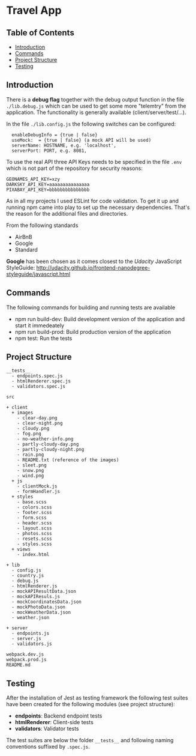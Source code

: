 # Travel App

## Table of Contents

* [Introduction](#introduction)
* [Commands](#commands)
* [Project Structure](#project-structure)
* [Testing](#testing)

## Introduction
There is a **debug flag** together with the debug output function in the file `./lib.debug.js` which can be used to get some more "telemtry" from the application. The functionality is generally available (client/server/test/...).

In the file `./lib.config.js` the following switches can be configured:
```
  enableDebugInfo = {true | false}
  useMock:  = {true | false} (a mock API will be used)
  serverName: HOSTNAME, e.g. 'localhost',
  serverPort: PORT, e.g. 8081,
```

To use the real API three API Keys needs to be specified in the file `.env` which is not part of the repository for security reasons:

```
GEONAMES_API_KEY=xzy
DARKSKY_API_KEY=aaaaaaaaaaaaaaa
PIXABAY_API_KEY=bbbbbbbbbbbbbbb
```

As in all my projects I used ESLint for code validation. To get it up and running npm came into play to set up the necessary dependencies. That's the reason for the additional files and directories.

From the following standards
* AirBnB
* Google
* Standard

**Google** has been chosen as it comes closest to the *Udacity* JavaScript StyleGuide:
http://udacity.github.io/frontend-nanodegree-styleguide/javascript.html

## Commands

The following commands for building and running tests are available

* npm run build-dev:  Build development version of the application and start it immedeately
* npm run build-prod: Build production version of the application  
* npm test: Run the tests 

## Project Structure

```
__tests__
  - endpoints.spec.js
  - htmlRenderer.spec.js
  - validators.spec.js
  
src

+ client
  + images
    - clear-day.png
    - clear-night.png
    - cloudy.png
    - fog.png
    - no-weather-info.png
    - partly-cloudy-day.png
    - partly-cloudy-night.png
    - rain.png
    - README.txt (reference of the images)
    - sleet.png
    - snow.png
    - wind.png
  + js
    - clientMock.js
    - formHandler.js
  + styles
    - base.scss
    - colors.scss
    - footer.scss
    - form.scss
    - header.scss
    - layout.scss
    - photos.scss
    - resets.scss
    - styles.scss
  + views
    - index.html
    
+ lib
  - config.js
  - country.js
  - debug.js
  - htmlRenderer.js
  - mockAPIResultData.json
  - mockAPIResuls.js
  - mockCoordinatesData.json
  - mockPhotoData.json
  - mockWeatherData.json
  - weather.json
  
+ server
  - endpoints.js
  - server.js
  - validators.js
  
webpack.dev.js
webpack.prod.js
README.md
```

## Testing
After the installation of Jest as testing framework the following test suites have been created for the following modules (see project structure):

* **endpoints**: Backend endpoint tests
* **htmlRenderer**: Client-side tests
* **validators**: Validator tests

The test suites are below the folder `__tests__` and following naming conventions suffixed by `.spec.js`. 
